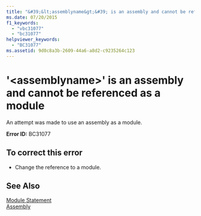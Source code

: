 ```yaml
---
title: "&#39;&lt;assemblyname&gt;&#39; is an assembly and cannot be referenced as a module"
ms.date: 07/20/2015
f1_keywords: 
  - "vbc31077"
  - "bc31077"
helpviewer_keywords: 
  - "BC31077"
ms.assetid: 9d0c8a3b-2609-44a6-a8d2-c9235264c123
---
```

# &#39;&lt;assemblyname&gt;&#39; is an assembly and cannot be referenced as a module
An attempt was made to use an assembly as a module.  
  
 **Error ID:** BC31077  
  
## To correct this error  
  
- Change the reference to a module.  
  
## See Also  
 [Module Statement](../../visual-basic/language-reference/statements/module-statement.md)  
 [Assembly](../../visual-basic/language-reference/modifiers/assembly.md)
